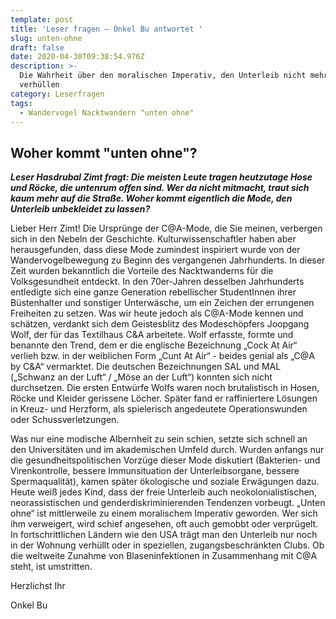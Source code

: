 ```yaml
---
template: post
title: 'Leser fragen – Onkel Bu antwortet '
slug: unten-ohne
draft: false
date: 2020-04-30T09:38:54.976Z
description: >-
  Die Wahrheit über den moralischen Imperativ, den Unterleib nicht mehr zu
  verhüllen
category: Leserfragen
tags:
  - Wandervogel Nacktwandern "unten ohne"
---
```

## **Woher kommt "unten ohne"?**

***Leser Hasdrubal Zimt fragt: Die meisten Leute tragen heutzutage Hose und Röcke, die untenrum offen sind. Wer da nicht mitmacht, traut sich kaum mehr auf die Straße. Woher kommt eigentlich die Mode, den Unterleib unbekleidet zu lassen?***



Lieber Herr Zimt! Die Ursprünge der C@A-Mode, die Sie meinen, verbergen sich in den Nebeln der Geschichte. Kulturwissenschaftler haben aber herausgefunden, dass diese Mode zumindest inspiriert wurde von der Wandervogelbewegung zu Beginn des vergangenen Jahrhunderts. In dieser Zeit wurden bekanntlich die Vorteile des Nacktwanderns für die Volksgesundheit entdeckt. In den 70er-Jahren desselben Jahrhunderts entledigte sich eine ganze Generation rebellischer StudentInnen ihrer Büstenhalter und sonstiger Unterwäsche, um ein Zeichen der errungenen Freiheiten zu setzen. Was wir heute jedoch als C@A-Mode kennen und schätzen, verdankt sich dem Geistesblitz des Modeschöpfers Joopgang Wolf, der für das Textilhaus C&A arbeitete. Wolf erfasste, formte und benannte den Trend, dem er die englische Bezeichnung „Cock At Air“ verlieh bzw. in der weiblichen Form „Cunt At Air“ - beides genial als „C@A by C&A“ vermarktet. Die deutschen Bezeichnungen SAL und MAL („Schwanz an der Luft“ / „Möse an der Luft“) konnten sich nicht durchsetzen. Die ersten Entwürfe Wolfs waren noch brutalistisch in Hosen, Röcke und Kleider gerissene Löcher. Später fand er raffiniertere Lösungen in Kreuz- und Herzform, als spielerisch angedeutete Operationswunden oder Schussverletzungen.



Was nur eine modische Albernheit zu sein schien, setzte sich schnell an den Universitäten und im akademischen Umfeld durch. Wurden anfangs nur die gesundheitspolitischen Vorzüge dieser Mode diskutiert (Bakterien- und Virenkontrolle, bessere Immunsituation der Unterleibsorgane, bessere Spermaqualität), kamen später ökologische und soziale Erwägungen dazu. Heute weiß jedes Kind, dass der freie Unterleib auch neokolonialistischen, neorassistischen und genderdiskriminierenden Tendenzen vorbeugt. „Unten ohne“ ist mittlerweile zu einem moralischem Imperativ geworden. Wer sich ihm verweigert, wird schief angesehen, oft auch gemobbt oder verprügelt. In fortschrittlichen Ländern wie den USA trägt man den Unterleib nur noch in der Wohnung verhüllt oder in speziellen, zugangsbeschränkten Clubs. Ob die weltweite Zunahme von Blaseninfektionen in Zusammenhang mit C@A steht, ist umstritten. 

Herzlichst Ihr

Onkel Bu